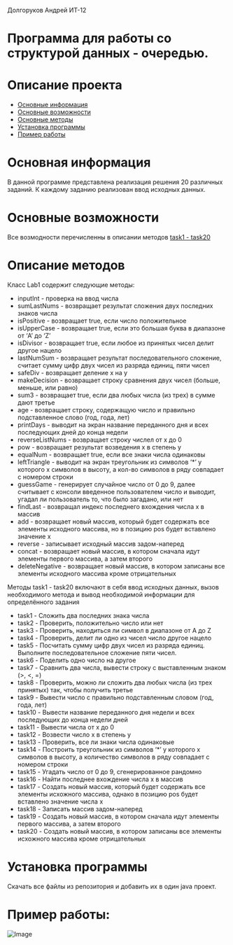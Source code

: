 Долгоруков Андрей ИТ-12
# Программа для работы со структурой данных - очередью.

# Описание проекта
- [Основные информация](#Информация)
- [Основные возможности](#Возможности)
- [Основные методы](#Методы)
- [Установка программы](#Установка)
- [Пример работы](#Пример)

<a name="Информация"></a> 
# Основная информация
В данной программе представлена реализация решения 20 различных заданий. К каждому заданию реализован ввод исходных данных.


<a name="Возможности"></a> 
# Основные возможности
Все возмодности перечисленны в описании методов [task1 - task20](#Task)

<a name="Методы"></a>
# Описание методов

Класс Lab1 содержит следующие методы:
- inputInt - проверка на ввод числа
- sumLastNums - возвращает результат сложения двух последних знаков числа
- isPositive - возвращает true, если число положительное
- isUpperCase - возвращает true, если это большая буква в диапазоне от ‘A’ до ‘Z’
- isDivisor - возвращает true, если любое из принятых чисел делит другое нацело
- lastNumSum - возвращает результат последовательного сложение, считает сумму цифр двух чисел из разряда единиц, пяти чисел
- safeDiv - возвращает деление x на y
- makeDecision - возвращает строку сравнения двух чисел (больше, меньше, или равно)
- sum3 - возвращает true, если два любых числа (из трех) в сумме дают третье
- age - возвращает строку, содержащую число и правильно подставленное слово (год, года, лет)
- printDays - выводит на экран название переданного дня и всех последующих дней до конца недели
- reverseListNums - возвращает строку числел от x до 0
- pow - возвращает результат возведения x в степень y
- equalNum -  возвращает true, если все знаки числа одинаковы
- leftTriangle - выводит на экран треугольник из символов ‘*’ у которого х символов в высоту, а кол-во символов в ряду совпадает с номером строки
- guessGame - генерирует случайное число от 0 до 9, далее считывает с консоли введенное пользователем число и выводит, угадал ли пользователь то, что было загадано, или нет
- findLast - возвращал индекс последнего вхождения числа x в массив
- add - возвращает новый массив, который будет содержать все элементы исходного массива, но в позицию pos будет вставлено значение x
- reverse - записывает исходный массив задом-наперед
- concat - возвращает новый массив, в котором сначала идут элементы первого массива, а затем второго
- deleteNegative - возвращает новый массив, в котором записаны все элементы исходного массива кроме отрицательных

<a name="Task"></a>
Методы task1 - task20 включают в себя ввод исходных данных, вызов необходимого метода и вывод необходимой информации для определённого задания

- task1 - Сложить два последних знака числа
- task2 - Проверить, положительно число или нет
- task3 - Проверить, находиться ли символ в диапазоне от A до Z
- task4 - Проверить, делит ли одно из чисел число другое нацело
- task5 - Посчитать сумму цифр двух чисел из разряда единиц. Выполните последовательное сложение пяти чисел.
- task6 - Поделить одно число на другое
- task7 - Сравнить два числа, вывести строку с выставленным знаком (>, <, =)
- task8 - Проверить, можно ли сложить два любых числа (из трех принятых) так, чтобы получить третье
- task9 - Вывести число с правильно подставленным словом (год, года, лет)
- task10 - Вывести название переданного дня недели и всех последующих до конца недели дней
- task11 - Вывести числа от x до 0
- task12 - Возвести число x в степень y 
- task13 - Проверить, все ли знаки числа одинаковые
- task14 - Построить треугольник из символов ‘*’ у которого х символов в высоту, а количество символов в ряду совпадает с номером строки
- task15 - Угадать число от 0 до 9, сгенерированное рандомно
- task16 - Найти последнее вхождение числа x в массив
- task17 - Создать новый массив, который будет содержать все элементы исхожного массива, однако в позицию pos будет вставлено значение числа x
- task18 - Записать массив  задом-наперед 
- task19 - Создать новый массив, в котором сначала идут элементы первого массива, а затем второго
- task20 - Создать новый массив, в котором записаны все элементы исхожного массива кроме отрицательных


<a name="Установка"></a> 
# Установка программы

Скачать все файлы из репозитория и добавить их в один java проект.

<a name="Пример"></a> 
# Пример работы:

![Image](https://github.com/user-attachments/assets/7002ff57-2943-44ff-a55a-2ffdb481b315)
